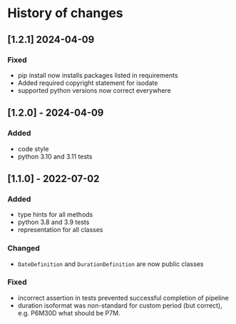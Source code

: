 # History of changes

## [1.2.1] 2024-04-09

### Fixed
- pip install now installs packages listed in requirements
- Added required copyright statement for isodate
- supported python versions now correct everywhere

## [1.2.0] - 2024-04-09

### Added
- code style
- python 3.10 and 3.11 tests

## [1.1.0] - 2022-07-02

### Added
- type hints for all methods
- python 3.8 and 3.9 tests
- representation for all classes

### Changed
- `DateDefinition` and `DurationDefinition` are now public classes

### Fixed
- incorrect assertion in tests prevented successful completion of pipeline
- duration isoformat was non-standard for custom period (but correct), e.g. P6M30D what should be P7M. 
